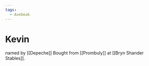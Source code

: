 ```yaml
---
tags:
  - Axebeak
---
```

# Kevin 

named by [[Depeche]]
Bought from [[Prombuly]] at [[Bryn Shander Stables]].